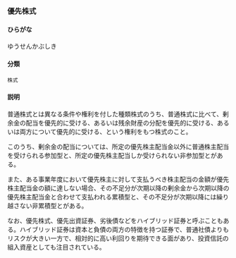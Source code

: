<div style="display:none;">

## [あ行](securities-terms?id=あ行)
## [か行](securities-terms?id=か行)
## [さ行](securities-terms?id=さ行)
## [た行](securities-terms?id=た行)
## [な行](securities-terms?id=な行)
## [は行](securities-terms?id=は行)
## [ま行](securities-terms?id=ま行)
## [や行](securities-terms?id=や行)

</div>

### 優先株式

#### ひらがな

ゆうせんかぶしき

#### 分類

`株式`

#### 説明

普通株式とは異なる条件や権利を付した種類株式のうち、普通株式に比べて、剰余金の配当を優先的に受ける、あるいは残余財産の分配を優先的に受ける、あるいは両方について優先的に受ける、という権利をもつ株式のこと。
 
このうち、剰余金の配当については、所定の優先株主配当金以外に普通株主配当を受けられる参加型と、所定の優先株主配当しか受けられない非参加型とがある。
 
また、ある事業年度において優先株主に対して支払うべき株主配当の金額が優先株主配当金の額に達しない場合、その不足分が次期以降の剰余金から次期以降の優先株主配当金と合わせて支払われる累積型と、その不足分が次期以降には繰り越さない非累積型とがある。
 
なお、優先株式、優先出資証券、劣後債などをハイブリッド証券と呼ぶこともある。ハイブリッド証券は資本と負債の両方の特徴を持つ証券で、普通社債よりもリスクが大きい一方で、相対的に高い利回りを期待できる面があり、投資信託の組入資産としても注目されている。

<div style="display:none;">

## [ら行](securities-terms?id=ら行)
## [わ行](securities-terms?id=わ行)
## [英数字・記号](securities-terms?id=英数字・記号)

</div>

